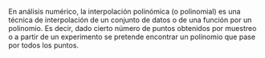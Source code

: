 En análisis numérico, la interpolación polinómica (o polinomial) es una técnica de interpolación de un conjunto de datos o de una función por un polinomio. Es decir, dado cierto número de puntos obtenidos por muestreo o a partir de un experimento se pretende encontrar un polinomio que pase por todos los puntos.

